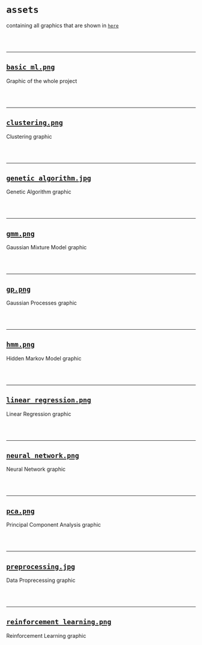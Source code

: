 # `assets`

containing all graphics that are shown in <a href="../README.md" target="_blank">`here`</a>

<br/><br/>

-------

## <a href="basic_ml.png" target="_blank">`basic_ml.png`</a>

Graphic of the whole project

<br/><br/>

-------

## <a href="clustering.png" target="_blank">`clustering.png`</a>

Clustering graphic

<br/><br/>

-------

## <a href="genetic_algorithm.jpg" target="_blank">`genetic_algorithm.jpg`</a>

Genetic Algorithm graphic

<br/><br/>

-------

## <a href="gmm.png" target="_blank">`gmm.png`</a>

Gaussian Mixture Model graphic

<br/><br/>

-------

## <a href="gp.png" target="_blank">`gp.png`</a>

Gaussian Processes graphic

<br/><br/>

-------

## <a href="hmm.png" target="_blank">`hmm.png`</a>

Hidden Markov Model graphic

<br/><br/>

-------

## <a href="linear_regression.png" target="_blank">`linear_regression.png`</a>

Linear Regression graphic

<br/><br/>

-------

## <a href="neural_network.png" target="_blank">`neural_network.png`</a>

Neural Network graphic

<br/><br/>

-------

## <a href="pca.png" target="_blank">`pca.png`</a>

Principal Component Analysis graphic

<br/><br/>

-------

## <a href="preprocessing.jpg" target="_blank">`preprocessing.jpg`</a>

Data Proprecessing graphic

<br/><br/>

-------

## <a href="reinforcement_learning.png" target="_blank">`reinforcement_learning.png`</a>

Reinforcement Learning graphic